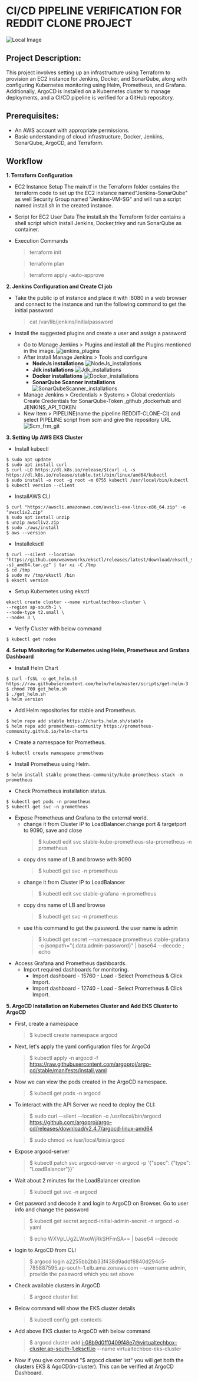 # CI/CD PIPELINE VERIFICATION FOR REDDIT CLONE PROJECT
![Local Image](./Images/sample.jpg)
## Project Description:
This project involves setting up an infrastructure using Terraform to provision an EC2 instance for Jenkins, Docker, and SonarQube, along with configuring Kubernetes monitoring using Helm, Prometheus, and Grafana. Additionally, ArgoCD is installed on a Kubernetes cluster to manage deployments, and a CI/CD pipeline is verified for a GitHub repository.

## Prerequisites:
* An AWS account with appropriate permissions.
* Basic understanding of cloud infrastructure, Docker, Jenkins, SonarQube, ArgoCD, and Terraform.
## Workflow
**1. Terraform Configuration**
 * EC2 Instance Setup
		The main.tf in the Terraform folder contains the terraform code to set up the EC2 instance named"Jenkins-SonarQube" as well Security Group named "Jenkins-VM-SG" and will run a script named install.sh in the created instance. 
 * Script for EC2 User Data
		The install.sh the Terraform folder contains a shell script which install Jenkins, Docker,trivy and run SonarQube as container.
 * Execution Commands
	  > terraform init

	  > terraform plan

	  > terraform apply -auto-approve

**2. Jenkins Configuration and Create CI job**
*  Take the public ip of instance and place it with :8080 in a web browser and connect to the instance and run the following command to get the initial password


    > cat /var/lib/jenkins/initialpassword

* Install the suggested plugins and create a user and assign a password
	* Go to Manage Jenkins > Plugins and install all the Plugins mentioned in the image.
			![jenkins_plugins](./Images/jenkins_plugins.png)
	* After install Manage Jenkins > Tools and configure
		* **NodeJs installations**
			![NodeJs_installations](./Images/Nodejs_installations.png)
		* **Jdk installations**
			![Jdk_installations](./Images/jdk_installation.png)
		* **Docker installations**
			![Docker_installations](./Images/docker_installations.png)
		* **SonarQube Scanner installations**
			![SonarQubeScanner_installations](./Images/Sonarqube_installations.png)
	* Manage Jenkins > Credentials > Systems > Global credentials 
		 Create Credentials for SonarQube-Token ,github ,dockerhub and JENKINS_API_TOKEN
	* New Item > PIPELINE(name the pipeline REDDIT-CLONE-CI) and select PIPELINE script from scm and give the repository URL
		 ![Scm_frm_git](./Images/scm_frmgit.png)
		 
**3. Setting Up AWS EKS Cluster**
* Install kubectl
```
$ sudo apt update
$ sudo apt install curl
$ curl -LO https://dl.k8s.io/release/$(curl -L -s https://dl.k8s.io/release/stable.txt)/bin/linux/amd64/kubectl
$ sudo install -o root -g root -m 0755 kubectl /usr/local/bin/kubectl
$ kubectl version --client
```
			 
* InstallAWS CLI
```
$ curl "https://awscli.amazonaws.com/awscli-exe-linux-x86_64.zip" -o "awscliv2.zip"
$ sudo apt install unzip
$ unzip awscliv2.zip
$ sudo ./aws/install
$ aws --version
```
* Installeksctl
```
$ curl --silent --location "https://github.com/weaveworks/eksctl/releases/latest/download/eksctl_$(uname -s)_amd64.tar.gz" | tar xz -C /tmp
$ cd /tmp
$ sudo mv /tmp/eksctl /bin
$ eksctl version
```		 
* Setup Kubernetes using eksctl
```	 
eksctl create cluster --name virtualtechbox-cluster \
--region ap-south-1 \
--node-type t2.small \
--nodes 3 \
```			
* Verify Cluster with below command
```
$ kubectl get nodes
```		 
**4. Setup Monitoring for Kubernetes using Helm, Prometheus and Grafana Dashboard**	
* Install Helm Chart
```
$ curl -fsSL -o get_helm.sh https://raw.githubusercontent.com/helm/helm/master/scripts/get-helm-3
$ chmod 700 get_helm.sh
$ ./get_helm.sh
$ helm version
```
* Add Helm repositories for stable and Prometheus.
```
$ helm repo add stable https://charts.helm.sh/stable                    
$ helm repo add prometheus-community https://prometheus-community.github.io/helm-charts
```
* Create a namespace for Prometheus.
```
$ kubectl create namespace prometheus
```
* Install Prometheus using Helm.
```
$ helm install stable prometheus-community/kube-prometheus-stack -n prometheus
```
* Check Prometheus installation status.
```
$ kubectl get pods -n prometheus
$ kubectl get svc -n prometheus
```
* Expose Prometheus and Grafana to the external world.
	* change it from Cluster IP to LoadBalancer.change port & targetport to 9090,  save and close
		> $ kubectl edit svc stable-kube-prometheus-sta-prometheus -n prometheus
	* copy dns name of LB and browse with 9090
		>	$ kubectl get svc -n prometheus
	* change it from Cluster IP to LoadBalancer
		>	$ kubectl edit svc stable-grafana -n prometheus
	* copy dns name of LB and browse
		>	$ kubectl get svc -n prometheus
	* use this command to get the password. the user name is admin
		>	$ kubectl get secret --namespace prometheus stable-grafana -o jsonpath="{.data.admin-password}" | base64 --decode ; echo
* Access Grafana and Prometheus dashboards.
	* Import required dashboards for monitoring.
		*	Import dashboard - 15760 - Load - Select Prometheus  & Click Import. 
		*	Import dashboard - 12740 - Load - Select Prometheus  & Click Import. 
			
**5. ArgoCD Installation on Kubernetes Cluster and Add EKS Cluster to ArgoCD**
* First, create a namespace
	> $ kubectl create namespace argocd

* Next, let's apply the yaml configuration files for ArgoCd
	> $ kubectl apply -n argocd -f https://raw.githubusercontent.com/argoproj/argo-cd/stable/manifests/install.yaml

* Now we can view the pods created in the ArgoCD namespace.
	> $ kubectl get pods -n argocd

* To interact with the API Server we need to deploy the CLI:
	> $ sudo curl --silent --location -o /usr/local/bin/argocd https://github.com/argoproj/argo-cd/releases/download/v2.4.7/argocd-linux-amd64

	> $ sudo chmod +x /usr/local/bin/argocd
      
* Expose argocd-server
	> $ kubectl patch svc argocd-server -n argocd -p '{"spec": {"type": "LoadBalancer"}}'

* Wait about 2 minutes for the LoadBalancer creation
	> $ kubectl get svc -n argocd

* Get pasword and decode it and login to ArgoCD on Browser. Go to user info and change the password
	> $ kubectl get secret argocd-initial-admin-secret -n argocd -o yaml

	> $ echo WXVpLUg2LWxoWjRkSHFmSA== | base64 --decode

* login to ArgoCD from CLI
	> $ argocd login a2255bb2bb33f438d9addf8840d294c5-785887595.ap-south-1.elb.ama zonaws.com --username admin,    provide the password which you set above

* Check available clusters in ArgoCD
	> $ argocd cluster list

* Below command will show the EKS cluster details
	> $ kubectl config get-contexts

* Add above EKS cluster to ArgoCD with below command
	> $ argocd cluster add i-08b9d0ff0409f48e7@virtualtechbox-cluster.ap-south-1.eksctl.io --name virtualtechbox-eks-cluster
     
* Now if you give command "$ argocd cluster list" you will get both the clusters EKS & AgoCD(in-cluster). This can be verified at ArgoCD Dashboard.	
